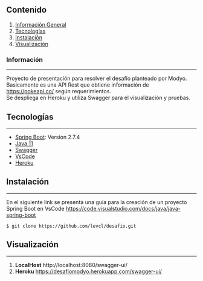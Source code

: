 ## Contenido
1. [Información General](#información)
2. [Tecnologías](#tecnologías)
3. [Instalación](#instalación)
4. [Visualización](#visualización)

### Información
***
Proyecto de presentación para resolver el desafío planteado por Modyo.  Basicamente es una API Rest que obtiene información de https://pokeapi.co/  según requerimientos.  
Se despliega en Heroku y utiliza Swagger para el visualización y pruebas.

## Tecnologías
***
* [Spring Boot](https://spring.io/projects/spring-boot/): Version 2.7.4 
* [Java 11](https://www.oracle.com/java/technologies/downloads/#java11)
* [Swagger](https://swagger.io/)
* [VsCode](https://code.visualstudio.com/)
* [Heroku](https://heroku.com)

## Instalación
***
En el siguiente link se presenta una guía para la creación de un proyecto Spring Boot en VsCode https://code.visualstudio.com/docs/java/java-spring-boot
```
$ git clone https://github.com/levcl/desafio.git
```
## Visualización
***
1. **LocalHost**
http://localhost:8080/swagger-ui/
2. __Heroku__ 
https://desafiomodyo.herokuapp.com/swagger-ui/
